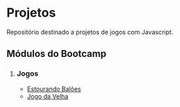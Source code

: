 # Projetos
Repositório destinado a projetos de jogos com Javascript.

## Módulos do Bootcamp

<ol>
<li>
<h3><b>Jogos</b></h3>
<ul> 
<li><a href="https://github.com/fernandavianadss/bootcamp-fullstack-igti/tree/master/color-picker">Estourando Balões</a></li>
<li><a href="https://github.com/fernandavianadss/bootcamp-fullstack-igti/tree/master/crud-desafio">Jogo da Velha</a></li>
</ul>
</li>
</ol>
